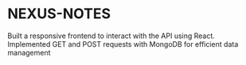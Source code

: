 # NEXUS-NOTES
Built a responsive frontend to interact with the API using React. Implemented GET and POST requests with MongoDB for efficient data management
